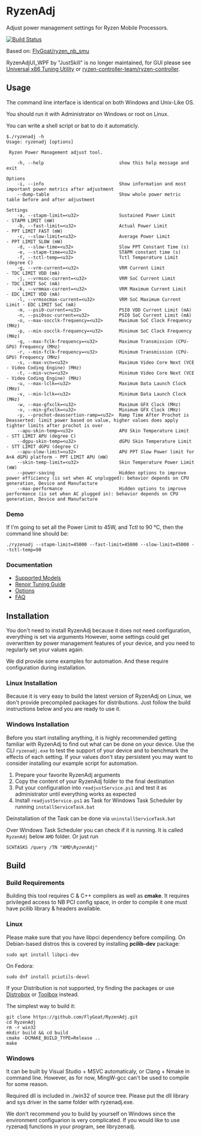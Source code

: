# RyzenAdj
Adjust power management settings for Ryzen Mobile Processors.

[![Build Status](https://travis-ci.org/FlyGoat/RyzenAdj.svg?branch=master)](https://travis-ci.org/FlyGoat/RyzenAdj)

Based on: [FlyGoat/ryzen_nb_smu](https://github.com/flygoat/ryzen_nb_smu)

RyzenAdjUI_WPF by "JustSkill" is no longer maintained, for GUI please see  [Universal x86 Tuning Utility](https://github.com/JamesCJ60/Universal-x86-Tuning-Utility) or [ryzen-controller-team/ryzen-controller](https://gitlab.com/ryzen-controller-team/ryzen-controller/).

## Usage
The command line interface is identical on both Windows and Unix-Like OS.

You should run it with Administrator on Windows or root on Linux.

You can write a shell script or bat to do it automaticly.

```
$./ryzenadj -h
Usage: ryzenadj [options]

 Ryzen Power Management adjust tool.

    -h, --help                            show this help message and exit

Options
    -i, --info                            Show information and most important power metrics after adjustment
    --dump-table                          Show whole power metric table before and after adjustment

Settings
    -a, --stapm-limit=<u32>               Sustained Power Limit         - STAPM LIMIT (mW)
    -b, --fast-limit=<u32>                Actual Power Limit            - PPT LIMIT FAST (mW)
    -c, --slow-limit=<u32>                Average Power Limit           - PPT LIMIT SLOW (mW)
    -d, --slow-time=<u32>                 Slow PPT Constant Time (s)
    -e, --stapm-time=<u32>                STAPM constant time (s)
    -f, --tctl-temp=<u32>                 Tctl Temperature Limit (degree C)
    -g, --vrm-current=<u32>               VRM Current Limit             - TDC LIMIT VDD (mA)
    -j, --vrmsoc-current=<u32>            VRM SoC Current Limit         - TDC LIMIT SoC (mA)
    -k, --vrmmax-current=<u32>            VRM Maximum Current Limit     - EDC LIMIT VDD (mA)
    -l, --vrmsocmax-current=<u32>         VRM SoC Maximum Current Limit - EDC LIMIT SoC (mA)
    -m, --psi0-current=<u32>              PSI0 VDD Current Limit (mA)
    -n, --psi0soc-current=<u32>           PSI0 SoC Current Limit (mA)
    -o, --max-socclk-frequency=<u32>      Maximum SoC Clock Frequency (MHz)
    -p, --min-socclk-frequency=<u32>      Minimum SoC Clock Frequency (MHz)
    -q, --max-fclk-frequency=<u32>        Maximum Transmission (CPU-GPU) Frequency (MHz)
    -r, --min-fclk-frequency=<u32>        Minimum Transmission (CPU-GPU) Frequency (MHz)
    -s, --max-vcn=<u32>                   Maximum Video Core Next (VCE - Video Coding Engine) (MHz)
    -t, --min-vcn=<u32>                   Minimum Video Core Next (VCE - Video Coding Engine) (MHz)
    -u, --max-lclk=<u32>                  Maximum Data Launch Clock (MHz)
    -v, --min-lclk=<u32>                  Minimum Data Launch Clock (MHz)
    -w, --max-gfxclk=<u32>                Maximum GFX Clock (MHz)
    -x, --min-gfxclk=<u32>                Minimum GFX Clock (MHz)
    -y, --prochot-deassertion-ramp=<u32>  Ramp Time After Prochot is Deasserted: limit power based on value, higher values does apply tighter limits after prochot is over
    --apu-skin-temp=<u32>                 APU Skin Temperature Limit    - STT LIMIT APU (degree C)
    --dgpu-skin-temp=<u32>                dGPU Skin Temperature Limit   - STT LIMIT dGPU (degree C)
    --apu-slow-limit=<u32>                APU PPT Slow Power limit for A+A dGPU platform - PPT LIMIT APU (mW)
    --skin-temp-limit=<u32>               Skin Temperature Power Limit (mW)
    --power-saving                        Hidden options to improve power efficiency (is set when AC unplugged): behavior depends on CPU generation, Device and Manufacture
    --max-performance                     Hidden options to improve performance (is set when AC plugged in): behavior depends on CPU generation, Device and Manufacture
``` 

### Demo
If I'm going to set all the Power Limit to 45W, and Tctl to 90 °C,
then the command line should be:

    ./ryzenadj --stapm-limit=45000 --fast-limit=45000 --slow-limit=45000 --tctl-temp=90

### Documentation
- [Supported Models](https://github.com/FlyGoat/RyzenAdj/wiki/Supported-Models)
- [Renoir Tuning Guide](https://github.com/FlyGoat/RyzenAdj/wiki/Renoir-Tuning-Guide)
- [Options](https://github.com/FlyGoat/RyzenAdj/wiki/Options)
- [FAQ](https://github.com/FlyGoat/RyzenAdj/wiki/FAQ)

## Installation

You don't need to install RyzenAdj because it does not need configuration, everything is set via arguments
However, some settings could get overwritten by power management features of your device, and you need to regularly set your values again.

We did provide some examples for automation. And these require configuration during installation.

### Linux Installation

Because it is very easy to build the latest version of RyzenAdj on Linux, we don't provide precompiled packages for distributions.
Just follow the build instructions below and you are ready to use it.

### Windows Installation

Before you start installing anything, it is highly recommended getting familiar with RyzenAdj to find out what can be done on your device.
Use the CLI `ryzenadj.exe` to test the support of your device and to benchmark the effects of each setting.
If your values don't stay persistent you may want to consider installing our example script for automation.

1. Prepare your favorite RyzenAdj arguments
1. Copy the content of your RyzenAdj folder to the final destination
1. Put your configuration into `readjustService.ps1` and test it as administrator until everything works as expected
1. Install `readjustService.ps1` as Task for Windows Task Scheduler by running `installServiceTask.bat`

Deinstallation of the Task can be done via `uninstallServiceTask.bat`

Over Windows Task Scheduler you can check if it is running. It is called `RyzenAdj` below `AMD` folder.
Or just run

    SCHTASKS /query /TN "AMD\RyzenAdj"

## Build

### Build Requirements

Building this tool requires C & C++ compilers as well as **cmake**. It
requires privileged access to NB PCI config space, in order to compile it
one must have pcilib library & headers available.

### Linux

Please make sure that you have libpci dependency before compiling. On
Debian-based distros this is covered by installing **pcilib-dev** package:

    sudo apt install libpci-dev

On Fedora:

    sudo dnf install pciutils-devel

If your Distribution is not supported, try finding the packages or use [Distrobox](https://github.com/89luca89/distrobox) or [Toolbox](https://docs.fedoraproject.org/en-US/fedora-silverblue/toolbox/) instead.

The simplest way to build it:

    git clone https://github.com/FlyGoat/RyzenAdj.git
    cd RyzenAdj
    rm -r win32
    mkdir build && cd build
    cmake -DCMAKE_BUILD_TYPE=Release ..
    make

### Windows

It can be built by Visual Studio + MSVC automaticaly, or Clang + Nmake in command line.
However, as for now, MingW-gcc can't be used to compile for some reason.

Required dll is included in ./win32 of source tree. Please put the dll
library and sys driver in the same folder with ryzenadj.exe.

We don't recommend you to build by yourself on Windows since the environment configuarion
is very complicated. If you would like to use ryzenadj functions in your program, see libryzenadj.
